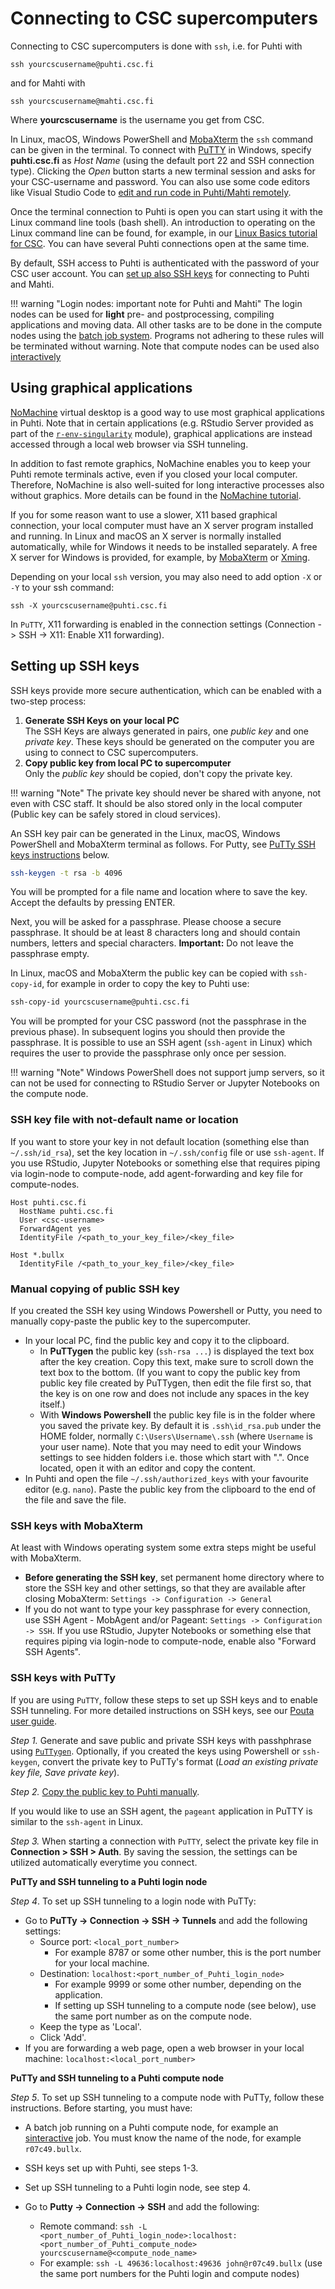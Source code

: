 # Connecting to CSC supercomputers

Connecting to CSC supercomputers is done with `ssh`, i.e. for Puhti with

```
ssh yourcscusername@puhti.csc.fi
```

and for Mahti with

```
ssh yourcscusername@mahti.csc.fi
```
Where **yourcscusername** is the username you get from CSC.

In Linux, macOS, Windows PowerShell and [MobaXterm](https://mobaxterm.mobatek.net/) the `ssh` command can be given in the terminal. To connect with [PuTTY](https://putty.org/) in Windows, specify **puhti.csc.fi** as _Host Name_ (using the default port 22 and SSH connection type). Clicking the _Open_ button starts a new terminal session and asks for your CSC-username and password. You can also use some code editors like Visual Studio Code to [edit and run code in Puhti/Mahti remotely](../support/tutorials/remote-dev.md).

Once the terminal connection to Puhti is open you can start using it with the Linux command line tools (bash shell). An introduction to operating on the Linux command line can be found, for example, in our [Linux Basics tutorial for CSC](../support/tutorials/env-guide/overview.md). You can have several Puhti connections open at the same time.

By default, SSH access to Puhti is authenticated with the password of your CSC user account. You can [set up also SSH keys](#setting-up-ssh-keys) for connecting to Puhti and Mahti. 

!!! warning "Login nodes: important note for Puhti and Mahti"
    The login nodes can be used for **light** pre- and postprocessing, compiling
    applications and moving data. All other tasks are to be done in the 
	compute nodes using the [batch job system](running/getting-started.md). 
	Programs not adhering to these rules will be terminated without warning. 
	Note that compute nodes can be used also [interactively](running/interactive-usage.md)



## Using graphical applications

[NoMachine](../apps/nomachine.md) virtual desktop is a good way to use most graphical applications in Puhti. Note that in certain applications (e.g. RStudio Server provided as part of the [`r-env-singularity`](../apps/r-env-singularity.md) module), graphical applications are instead accessed through a local web browser via SSH tunneling.

In addition to fast remote graphics, NoMachine enables you to keep your Puhti remote terminals active, even if you closed your local computer. Therefore, NoMachine is also well-suited for long interactive processes also without graphics. More details can be found in the [NoMachine tutorial](../support/tutorials/nomachine-usage.md).

If you for some reason want to use a slower, X11 based graphical connection, your local computer must have an X server program installed and running. In Linux and macOS an X server is normally installed automatically, while for Windows it needs to be installed separately. A free X server for Windows is provided, for example, by [MobaXterm](https://mobaxterm.mobatek.net/) or [Xming](http://www.straightrunning.com/XmingNotes/).

Depending on your local `ssh` version, you may also need to add option `-X` or `-Y` to your ssh command:

```
ssh -X yourcscusername@puhti.csc.fi
```

In `PuTTY`, X11 forwarding is enabled in the connection settings (Connection -> SSH -> X11: Enable X11 forwarding).

## Setting up SSH keys

SSH keys provide more secure authentication, which can be enabled with a two-step process:

1. **Generate SSH Keys on your local PC**<br> 
   The SSH Keys are always generated in pairs, one *public key* and
   one *private key*. These keys should be generated on the computer
   you are using to connect to CSC supercomputers.    
2. **Copy public key from local PC to supercomputer**<br>
	Only the *public key* should be copied, don't copy the private key. 

!!! warning "Note"
    The private key should never be shared with anyone, not even with
    CSC staff. It should be also stored only in the local computer (Public key
    can be safely stored in cloud services).

An SSH key pair can be generated in the Linux, macOS, Windows PowerShell and MobaXterm terminal as follows. For Putty, see [PuTTy SSH keys instructions](#ssh-keys-with-putty) below.

```bash
ssh-keygen -t rsa -b 4096
```

You will be prompted for a file name and location where to save the
key. Accept the defaults by pressing ENTER.

Next, you will be asked for a passphrase. Please choose a secure
passphrase. It should be at least 8 characters long and should contain
numbers, letters and special characters. **Important:** Do not leave
the passphrase empty.

In Linux, macOS and MobaXterm the public key can be copied with
`ssh-copy-id`, for example in order to copy the key to Puhti use:

```bash
ssh-copy-id yourcscusername@puhti.csc.fi
```

You will be prompted for your CSC password (not the passphrase in the
previous phase). In subsequent logins you should then provide
the passphrase. It is possible to use an SSH agent (`ssh-agent` in Linux)
which requires the user to provide the passphrase only once per session. 

!!! warning "Note"
    Windows PowerShell does not support jump servers, so it can not be used for connecting to RStudio Server or Jupyter Notebooks on the compute node.

### SSH key file with not-default name or location
If you want to store your key in not default location (something else than `~/.ssh/id_rsa`), set the key location in `~/.ssh/config` file or use `ssh-agent`. If you use RStudio, Jupyter Notebooks or something else that requires piping via login-node to compute-node, add agent-forwarding and key file for compute-nodes.

```
Host puhti.csc.fi
  HostName puhti.csc.fi
  User <csc-username>
  ForwardAgent yes
  IdentityFile /<path_to_your_key_file>/<key_file>

Host *.bullx
  IdentityFile /<path_to_your_key_file>/<key_file>
```

### Manual copying of public SSH key
If you created the SSH key using Windows Powershell or Putty, you need to manually copy-paste the public key to the supercomputer.

* In your local PC, find the public key and copy it to the clipboard. 
   * In **PuTTygen** the public key (`ssh-rsa ...`) is displayed the text box after the key creation. Copy this text, make sure to scroll down the text box to the bottom. (If you want to copy the public key from public key file created by PuTTygen, then edit the file first so, that the key is on one row and does not include any spaces in the key itself.)
   * With **Windows Powershell** the public key file is in the folder where you saved the private key. By default it is `.ssh\id_rsa.pub` under the HOME folder, normally `C:\Users\Username\.ssh` (where `Username` is your user name). Note that you may need to edit your Windows settings to see hidden folders i.e. those which start with ".". Once located, open it with an editor and copy the content.
* In Puhti and open the file `~/.ssh/authorized_keys` with your favourite editor (e.g. `nano`). Paste the public key from the clipboard to the end of the file and save the file.

### SSH keys with MobaXterm
At least with Windows operating system some extra steps might be useful with MobaXterm.

* **Before generating the SSH key**, set permanent home directory where to store the SSH key and other settings, so that they are available after closing MobaXterm: `Settings -> Configuration -> General`
* If you do not want to type your key passphrase for every connection, use SSH Agent - MobAgent and/or Pageant: `Settings -> Configuration -> SSH`. If you use RStudio, Jupyter Notebooks or something else that requires piping via login-node to compute-node, enable also "Forward SSH Agents".


### SSH keys with PuTTy

If you are using `PuTTY`, follow these steps to set up SSH keys and to enable SSH tunneling. For more detailed instructions on SSH keys, see our [Pouta user guide](../../cloud/pouta/launch-vm-from-web-gui/#setting-up-ssh-keys). 

*Step 1.* Generate and save public and private SSH keys with passhphrase using [`PuTTygen`](https://www.puttygen.com/#How_to_use_PuTTYgen). Optionally, if you created the keys using Powershell or `ssh-keygen`, convert the private key to PuTTy's format (*Load an existing private key file, Save private key*). 

*Step 2.* [Copy the public key to Puhti manually](#manual-copying-of-public-ssh-key). 

If you would like to use an SSH agent, the `pageant` application in PuTTY is similar to the `ssh-agent` in Linux.

*Step 3.* When starting a connection with `PuTTY`, select the private key file in **Connection > SSH > Auth**. By saving the session, the settings can be utilized automatically everytime you connect.

**PuTTy and SSH tunneling to a Puhti login node**

*Step 4*. To set up SSH tunneling to a login node with PuTTy:

- Go to **PuTTy -> Connection -> SSH -> Tunnels** and add the following settings: 
  - Source port: `<local_port_number>` 
    - For example 8787 or some other number, this is the port number for your local machine.
  - Destination: `localhost:<port_number_of_Puhti_login_node>` 
    - For example 9999 or some other number, depending on the application. 
    - If setting up SSH tunneling to a compute node (see below), use the same port number as on the compute node.
  - Keep the type as 'Local'.
  - Click 'Add'.
- If you are forwarding a web page, open a web browser in your local machine: `localhost:<local_port_number>`  

**PuTTy and SSH tunneling to a Puhti compute node** 

*Step 5*. To set up SSH tunneling to a compute node with PuTTy, follow these instructions. Before starting, you must have:

- A batch job running on a Puhti compute node, for example an [sinteractive](../computing/running/interactive-usage.md) job. You must know the name of the node, for example `r07c49.bullx`.

- SSH keys set up with Puhti, see steps 1-3.

- Set up SSH tunneling to a Puhti login node, see step 4.

- Go to **Putty -> Connection -> SSH** and add the following: 
  
  - Remote command: `ssh -L <port_number_of_Puhti_login_node>:localhost:<port_number_of_Puhti_compute_node> yourcscusername@<compute_node_name>`
  - For example: `ssh -L 49636:localhost:49636 john@r07c49.bullx` (use the same port numbers for the Puhti login and compute nodes)

